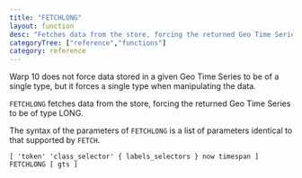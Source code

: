 ```yaml
---
title: "FETCHLONG"
layout: function
desc: "Fetches data from the store, forcing the returned Geo Time Series to be of type LONG."
categoryTree: ["reference","functions"]
category: reference
---
```


Warp 10 does not force data stored in a given Geo Time Series to be of a single type, but it forces a single type when manipulating the data.

`FETCHLONG` fetches data from the store, forcing the returned Geo Time Series to be of type LONG.

The syntax of the parameters of `FETCHLONG` is a list of parameters identical to that supported by  `FETCH`.

```
[ 'token' 'class_selector' { labels_selectors } now timespan ]  FETCHLONG [ gts ]
```
